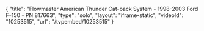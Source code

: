 {
    "title": "Flowmaster American Thunder Cat-back System - 1998-2003 Ford F-150 - PN 817663",
    "type": "solo",
    "layout": "iframe-static",
    "videoId": "10253515",
    "url": "\/tvpembed\/10253515"
}